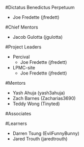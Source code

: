 #Dictatus Benedictus Perpetuum

- Joe Fredette (jfredett)

#Chief Mentors

- Jacob Gulotta (jgulotta)

#Project Leaders

- Percival
  - Joe Fredette (jfredett)
- LPMC-site
  - Joe Fredette (jfredett)

#Mentors

- Yash Ahuja (yash3ahuja)
- Zach Barnes (Zacharias3690)
- Teddy Wong (Tinyted)

#Associates


#Learners

- Darren Tsung (EvilFunnyBunny)
- Jared Trouth (jaredtrouth)
